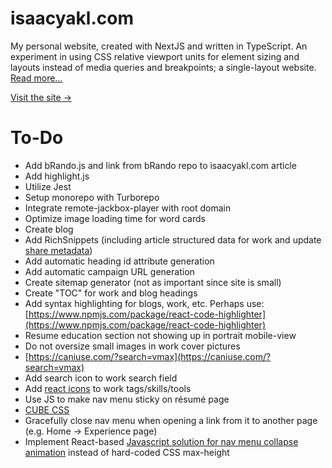 # isaacyakl.com

My personal website, created with NextJS and written in TypeScript. An experiment in using CSS relative viewport units for element sizing and layouts instead of media queries and breakpoints; a single-layout website. [Read more...](https://www.isaacyakl.com/work/isaacyakl-com)

[Visit the site &rarr;](https://www.isaacyakl.com)

# To-Do

-  Add bRando.js and link from bRando repo to isaacyakl.com article
-  Add highlight.js
-  Utilize Jest
-  Setup monorepo with Turborepo
-  Integrate remote-jackbox-player with root domain
-  Optimize image loading time for word cards
-  Create blog
-  Add RichSnippets (including article structured data for work and update [share metadata](https://ogp.me/#no_vertical))
-  Add automatic heading id attribute generation
-  Add automatic campaign URL generation
-  Create sitemap generator (not as important since site is small)
-  Create "TOC" for work and blog headings
-  Add syntax highlighting for blogs, work, etc. Perhaps use: [https://www.npmjs.com/package/react-code-highlighter](https://www.npmjs.com/package/react-code-highlighter)
-  Resume education section not showing up in portrait mobile-view
-  Do not oversize small images in work cover pictures
-  [https://caniuse.com/?search=vmax](https://caniuse.com/?search=vmax)
-  Add search icon to work search field
-  Add [react icons](https://react-icons.github.io/react-icons) to work tags/skills/tools
-  Use JS to make nav menu sticky on résumé page
-  [CUBE CSS](https://www.smashingmagazine.com/2021/07/global-local-styling-nextjs/)
-  Gracefully close nav menu when opening a link from it to another page (e.g. Home -> Experience page)
-  Implement React-based [Javascript solution for nav menu collapse animation](https://css-tricks.com/using-css-transitions-auto-dimensions/#technique-3-javascript) instead of hard-coded CSS max-height
